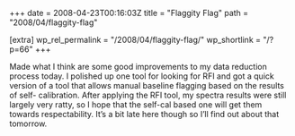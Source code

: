 +++
date = 2008-04-23T00:16:03Z
title = "Flaggity Flag"
path = "2008/04/flaggity-flag"

[extra]
wp_rel_permalink = "/2008/04/flaggity-flag/"
wp_shortlink = "/?p=66"
+++

Made what I think are some good improvements to my data reduction process
today. I polished up one tool for looking for RFI and got a quick version of a
tool that allows manual baseline flagging based on the results of self-
calibration. After applying the RFI tool, my spectra results were still
largely very ratty, so I hope that the self-cal based one will get them
towards respectability. It’s a bit late here though so I’ll find out about
that tomorrow.
